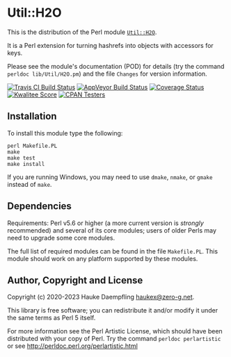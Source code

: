 Util::H2O
=========

This is the distribution of the Perl module
[`Util::H2O`](https://metacpan.org/pod/Util::H2O).

It is a Perl extension for turning hashrefs into objects with accessors for keys.

Please see the module's documentation (POD) for details (try the command
`perldoc lib/Util/H2O.pm`) and the file `Changes` for version information.

[![Travis CI Build Status](https://travis-ci.org/haukex/Util-H2O.svg)](https://travis-ci.org/haukex/Util-H2O)
[![AppVeyor Build Status](https://ci.appveyor.com/api/projects/status/github/haukex/Util-H2O?svg=true)](https://ci.appveyor.com/project/haukex/util-h2o)
[![Coverage Status](https://coveralls.io/repos/github/haukex/Util-H2O/badge.svg)](https://coveralls.io/github/haukex/Util-H2O)
[![Kwalitee Score](https://cpants.cpanauthors.org/dist/Util-H2O.svg)](https://cpants.cpanauthors.org/dist/Util-H2O)
[![CPAN Testers](https://haukex.github.io/my-badges/Util-H2O.svg)](http://matrix.cpantesters.org/?dist=Util-H2O)

Installation
------------

To install this module type the following:

	perl Makefile.PL
	make
	make test
	make install

If you are running Windows, you may need to use `dmake`, `nmake`, or `gmake`
instead of `make`.

Dependencies
------------

Requirements: Perl v5.6 or higher (a more current version is *strongly*
recommended) and several of its core modules; users of older Perls may need
to upgrade some core modules.

The full list of required modules can be found in the file `Makefile.PL`.
This module should work on any platform supported by these modules.

Author, Copyright and License
-----------------------------

Copyright (c) 2020-2023 Hauke Daempfling <haukex@zero-g.net>.

This library is free software; you can redistribute it and/or modify
it under the same terms as Perl 5 itself.

For more information see the Perl Artistic License,
which should have been distributed with your copy of Perl.
Try the command `perldoc perlartistic` or see
<http://perldoc.perl.org/perlartistic.html>

